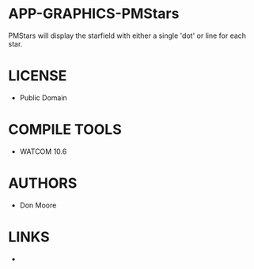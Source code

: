 APP-GRAPHICS-PMStars
====================

PMStars will display the starfield with either a single 'dot' or line for each star.


LICENSE
===============
* Public Domain

COMPILE TOOLS
===============
* WATCOM 10.6

AUTHORS
===============
* Don Moore

LINKS
===============
* 
